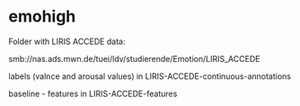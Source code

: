 # emohigh

Folder with LIRIS ACCEDE data:

smb://nas.ads.mwn.de/tuei/ldv/studierende/Emotion/LIRIS_ACCEDE

labels (valnce and arousal values) in LIRIS-ACCEDE-continuous-annotations

baseline - features in LIRIS-ACCEDE-features

